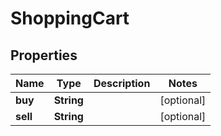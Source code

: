 
# ShoppingCart

## Properties
Name | Type | Description | Notes
------------ | ------------- | ------------- | -------------
**buy** | **String** |  |  [optional]
**sell** | **String** |  |  [optional]



